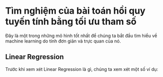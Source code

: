 # Tìm nghiệm của bài toán hồi quy tuyến tính bằng tối ưu tham số

Đây là một trong những mô hình tốt nhất để chúng ta bắt đầu tìm hiểu về machine learning do tính đơn giản và trực quan của nó.

## Linear Regression

Trước khi xem xét Linear Regression là gì, chúng ta xem xét một số ví dụ:
